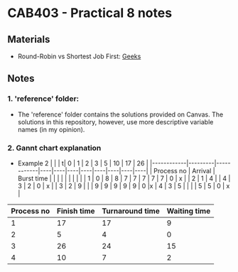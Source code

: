 # CAB403 - Practical 8 notes

## Materials
- Round-Robin vs Shortest Job First: [Geeks](https://www.geeksforgeeks.org/difference-between-shortest-job-first-sjf-and-round-robin-rr-scheduling-algorithms/)

## Notes
### 1. 'reference' folder:
- The 'reference' folder contains the solutions provided on Canvas. The solutions in this repository, however, use more descriptive variable names (in my opinion).

### 2. Gannt chart explanation
- Example 2
|            |         |           t| 0  | 1  | 2  | 3  | 5  | 10 | 17 | 26 |
|------------|---------|------------|----|----|----|----|----|----|----|----|
| Process no | Arrival | Burst time |    |    |    |    |    |    |    |    |
| 1          | 0       | 8          | 8  | 7  | 7  | 7  | 7  | 7  | 0  | x  |
| 2          | 1       | 4          |    | 4  | 3  | 2  | 0  | x            |
| 3          | 2       | 9          |    |    | 9  | 9  | 9  | 9  | 9  | 0  |x
| 4          | 3       | 5          |    |    |    | 5  | 5  | 0  | x       |


| Process no   | Finish time     | Turnaround time | Waiting time |
|--------------|-----------------|-----------------|--------------|
| 1            | 17              | 17              | 9            |
| 2            | 5               | 4               | 0            |
| 3            | 26              | 24              | 15           |
| 4            | 10              | 7               | 2            |
